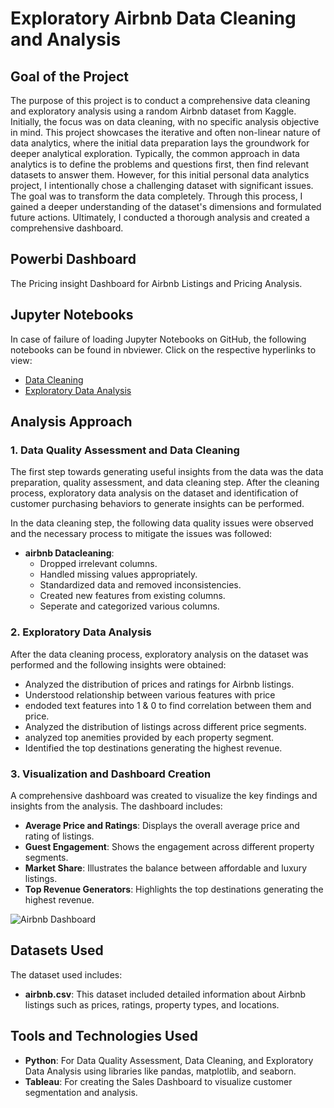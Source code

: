 # Exploratory Airbnb Data Cleaning and Analysis

## Goal of the Project
The purpose of this project is to conduct a comprehensive data cleaning and exploratory analysis using a random Airbnb dataset from Kaggle. Initially, the focus was on data cleaning, with no specific analysis objective in mind. This project showcases the iterative and often non-linear nature of data analytics, where the initial data preparation lays the groundwork for deeper analytical exploration. Typically, the common approach in data analytics is to define the problems and questions first, then find relevant datasets to answer them. However, for this initial personal data analytics project, I intentionally chose a challenging dataset with significant issues. The goal was to transform the data completely. Through this process, I gained a deeper understanding of the dataset's dimensions and formulated future actions. Ultimately, I conducted a thorough analysis and created a comprehensive dashboard.

## Powerbi Dashboard
The Pricing insight Dashboard for Airbnb Listings and Pricing Analysis.


## Jupyter Notebooks
In case of failure of loading Jupyter Notebooks on GitHub, the following notebooks can be found in nbviewer. Click on the respective hyperlinks to view:

- [Data Cleaning](link_to_nbviewer_data_cleaning)
- [Exploratory Data Analysis](link_to_nbviewer_data_exploration_analysis)

## Analysis Approach
### 1. Data Quality Assessment and Data Cleaning
The first step towards generating useful insights from the data was the data preparation, quality assessment, and data cleaning step. After the cleaning process, exploratory data analysis on the dataset and identification of customer purchasing behaviors to generate insights can be performed.

In the data cleaning step, the following data quality issues were observed and the necessary process to mitigate the issues was followed:

- **airbnb Datacleaning**:
  - Dropped irrelevant columns.
  - Handled missing values appropriately.
  - Standardized data and removed inconsistencies.
  - Created new features from existing columns.
  - Seperate and categorized various columns.

### 2. Exploratory Data Analysis
After the data cleaning process, exploratory analysis on the dataset was performed and the following insights were obtained:

  - Analyzed the distribution of prices and ratings for Airbnb listings.
  - Understood relationship between various features with price
  - endoded text features into 1 & 0 to find correlation between them and price.
  - Analyzed the distribution of listings across different price segments.
  - analyzed top anemities provided by each property segment. 
  - Identified the top destinations generating the highest revenue.

### 3. Visualization and Dashboard Creation
A comprehensive dashboard was created to visualize the key findings and insights from the analysis. The dashboard includes:

- **Average Price and Ratings**: Displays the overall average price and rating of listings.
- **Guest Engagement**: Shows the engagement across different property segments.
- **Market Share**: Illustrates the balance between affordable and luxury listings.
- **Top Revenue Generators**: Highlights the top destinations generating the highest revenue.

![Airbnb Dashboard](link_to_screenshot)

## Datasets Used
The dataset used includes:

- **airbnb.csv**: This dataset included detailed information about Airbnb listings such as prices, ratings, property types, and locations.

## Tools and Technologies Used
- **Python**: For Data Quality Assessment, Data Cleaning, and Exploratory Data Analysis using libraries like pandas, matplotlib, and seaborn.
- **Tableau**: For creating the Sales Dashboard to visualize customer segmentation and analysis.
